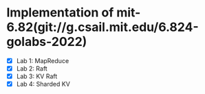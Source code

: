 # Implementation of mit-6.82(git://g.csail.mit.edu/6.824-golabs-2022)

- [x] Lab 1: MapReduce 
- [x] Lab 2: Raft 
- [x] Lab 3: KV Raft 
- [x] Lab 4: Sharded KV 
